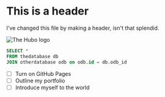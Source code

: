 # This is a header


I've changed this file by making a header, isn't that splendid.

![The Hubo logo](https://upload.wikimedia.org/wikipedia/commons/1/1e/Hubo_Belgique_logo.png)

``` sql
SELECT *
FROM thedatabase db
JOIN otherdatabase odb on odb.id = db.odb_id
```
- [ ] Turn on GitHub Pages
- [ ] Outline my portfolio
- [ ] Introduce myself to the world
